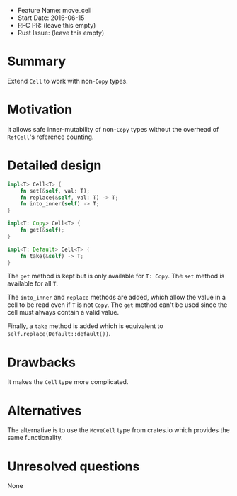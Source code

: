 - Feature Name: move_cell
- Start Date: 2016-06-15
- RFC PR: (leave this empty)
- Rust Issue: (leave this empty)

# Summary
[summary]: #summary

Extend `Cell` to work with non-`Copy` types.

# Motivation
[motivation]: #motivation

It allows safe inner-mutability of non-`Copy` types without the overhead of `RefCell`'s reference counting.

# Detailed design
[design]: #detailed-design

```rust
impl<T> Cell<T> {
    fn set(&self, val: T);
    fn replace(&self, val: T) -> T;
    fn into_inner(self) -> T;
}

impl<T: Copy> Cell<T> {
    fn get(&self);
}

impl<T: Default> Cell<T> {
    fn take(&self) -> T;
}
```

The `get` method is kept but is only available for `T: Copy`. The `set` method is available for all `T`.

The `into_inner` and `replace` methods are added, which allow the value in a cell to be read even if `T` is not `Copy`. The `get` method can't be used since the cell must always contain a valid value.

Finally, a `take` method is added which is equivalent to `self.replace(Default::default())`.

# Drawbacks
[drawbacks]: #drawbacks

It makes the `Cell` type more complicated.

# Alternatives
[alternatives]: #alternatives

The alternative is to use the `MoveCell` type from crates.io which provides the same functionality.

# Unresolved questions
[unresolved]: #unresolved-questions

None
